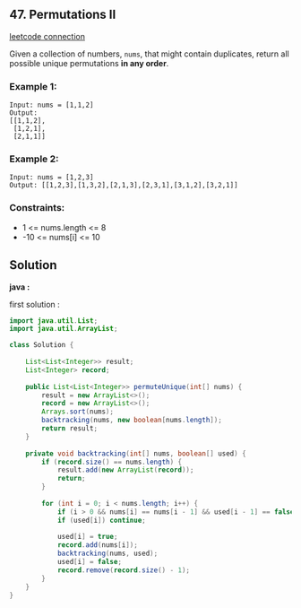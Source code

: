 ## 47. Permutations II

[leetcode connection](https://leetcode.com/problems/permutations-ii/)

Given a collection of numbers, `nums`, that might contain duplicates, return all possible unique permutations **in any order**.

### Example 1:
```
Input: nums = [1,1,2]
Output:
[[1,1,2],
 [1,2,1],
 [2,1,1]]
```

### Example 2:
```
Input: nums = [1,2,3]
Output: [[1,2,3],[1,3,2],[2,1,3],[2,3,1],[3,1,2],[3,2,1]]
```

### Constraints:

* 1 <= nums.length <= 8
* -10 <= nums[i] <= 10

## Solution

**java :**

first solution :
```java
import java.util.List;
import java.util.ArrayList;

class Solution {
    
    List<List<Integer>> result;
    List<Integer> record;
    
    public List<List<Integer>> permuteUnique(int[] nums) {
        result = new ArrayList<>();
        record = new ArrayList<>();
        Arrays.sort(nums);
        backtracking(nums, new boolean[nums.length]);
        return result;
    }
    
    private void backtracking(int[] nums, boolean[] used) {
        if (record.size() == nums.length) {
            result.add(new ArrayList(record));
            return;
        }
        
        for (int i = 0; i < nums.length; i++) {
            if (i > 0 && nums[i] == nums[i - 1] && used[i - 1] == false) continue;
            if (used[i]) continue;
            
            used[i] = true;
            record.add(nums[i]);
            backtracking(nums, used);
            used[i] = false;
            record.remove(record.size() - 1);
        }
    }
}
```